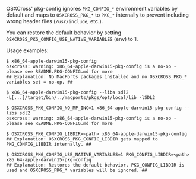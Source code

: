 OSXCross' pkg-config ignores `PKG_CONFIG_*` environment variables by default and maps to `OSXCROSS_PKG_*` to `PKG_*` internally to prevent including wrong header files (`/usr/include`, etc.).

You can restore the default behavior by setting `OSXCROSS_PKG_CONFIG_USE_NATIVE_VARIABLES` (env) to 1.

Usage examples:

    $ x86_64-apple-darwin15-pkg-config
    osxcross: warning: x86_64-apple-darwin15-pkg-config is a no-op - please see README.PKG-CONFIG.md for more
    ## Explanation: No MacPorts packages installed and no OSXCROSS_PKG_* variables set = no-op. ##

    $ x86_64-apple-darwin15-pkg-config --libs sdl2
    -L[...]/target/bin/../macports/pkgs/opt/local/lib -lSDL2

    $ OSXCROSS_PKG_CONFIG_NO_MP_INC=1 x86_64-apple-darwin15-pkg-config --libs sdl2
    osxcross: warning: x86_64-apple-darwin15-pkg-config is a no-op - please see README.PKG-CONFIG.md for more

    $ OSXCROSS_PKG_CONFIG_LIBDIR=<path> x86_64-apple-darwin15-pkg-config
    ## Explanation: OSXCROSS_PKG_CONFIG_LIBDIR gets mapped to PKG_CONFIG_LIBDIR internally. ##

    $ OSXCROSS_PKG_CONFIG_USE_NATIVE_VARIABLES=1 PKG_CONFIG_LIBDIR=<path> x86_64-apple-darwin15-pkg-config
    ## Explanation: Restores the default behavior. PKG_CONFIG_LIBDIR is used and OSXCROSS_PKG_* variables will be ignored. ##
